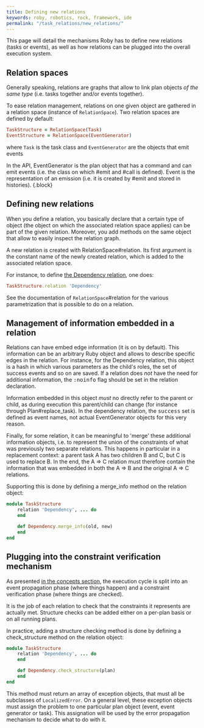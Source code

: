 ```yaml
---
title: Defining new relations
keywords: roby, robotics, rock, framework, ide
permalink: "/task_relations/new_relations/"
---
```


This page will detail the mechanisms Roby has to define new relations (tasks or
events), as well as how relations can be plugged into the overall execution
system.

Relation spaces
---------------

Generally speaking, relations are graphs that allow to link plan objects _of the
same type_ (i.e. tasks together and/or events together).

To ease relation management, relations on one given object are gathered in a
relation space (instance of `RelationSpace`). Two relation spaces
are defined by default:

``` ruby
TaskStructure = RelationSpace(Task)
EventStructure = RelationSpace(EventGenerator)
```

where `Task` is the task class and `EventGenerator` are
the objects that emit events

In the API, EventGenerator is the plan object that has a command and can emit
events (i.e. the class on which #emit and #call is defined). Event is the
representation of an emission (i.e. it is created by #emit and stored in
histories).
{.block}

Defining new relations
----------------------

When you define a relation, you basically declare that a certain type of object
(the object on which the associated relation space applies) can be part of the
given relation. Moreover, you add methods on the same object that allow to
easily inspect the relation graph.

A new relation is created with RelationSpace#relation. Its first argument is the
constant name of the newly created relation, which is added to the associated
relation space.

For instance, to define [the Dependency relation](dependency.html), one does:

``` ruby
TaskStructure.relation 'Dependency'
```

See the documentation of `RelationSpace`#relation for the various
parametrization that is possible to do on a relation.

Management of information embedded in a relation
-----------------------------------------------

Relations can have embed edge information (it is on by default). This
information can be an arbitrary Ruby object and allows to describe specific
edges in the relation. For instance, for the Dependency relation, this object is
a hash in which various parameters as the child's roles, the set of success
events and so on are saved.
If a relation does *not* have the need for additional information, the <tt>:noinfo</tt>
flag should be set in the relation declaration.
   
Information embedded in this object *must* no directly refer to the parent or
child, as during execution this parent/child can change (for instance through
Plan#replace\_task). In the dependency relation, the <tt>success</tt> set is
defined as event names, not actual EventGenerator objects for this very reason.

Finally, for some relation, it can be meaningful to 'merge' these additional
information objects, i.e. to represent the union of the constraints of what was
previously two separate relations. This happens in particular in a replacement
context: a parent task A has two children B and C, but C is used to replace B.
In the end, the A => C relation must therefore contain the information that was
embedded in both the A => B and the original A => C relations.

Supporting this is done by defining a merge\_info method on the relation object:

``` ruby
module TaskStructure
    relation 'Dependency', ... do
    end

    def Dependency.merge_info(old, new)
    end
end
```

Plugging into the constraint verification mechanism
---------------------------------------------------

As presented [in the concepts section](../concepts), the execution cycle is split
into an event propagation phase (where things happen) and a constraint
verification phase (where things are checked).

It is the job of each relation to check that the constraints it represents are
actually met. Structure checks can be added either on a per-plan basis or on all
running plans.

In practice, adding a structure checking method is done by defining a
check\_structure method on the relation object:

``` ruby
module TaskStructure
    relation 'Dependency', ... do
    end

    def Dependency.check_structure(plan)
    end
end
```

This method must return an array of exception objects, that must all be
subclasses of `LocalizedError`. On a general level, these exception
objects must assign the problem to one particular plan object (event, event
generator or task). This assignation will be used by the error propagation
mechanism to decide what to do with it.

